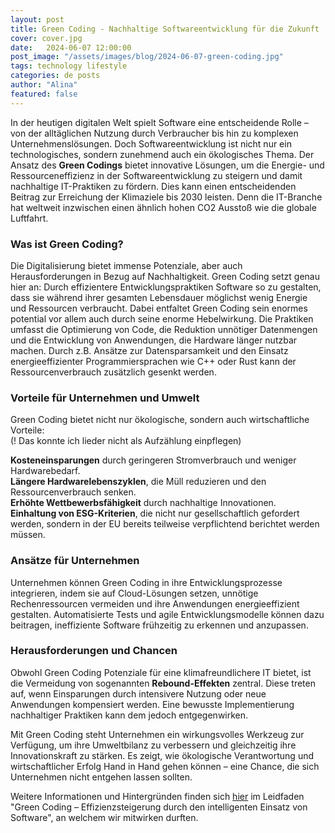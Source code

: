```yaml
---
layout: post
title: Green Coding - Nachhaltige Softwareentwicklung für die Zukunft
cover: cover.jpg
date:   2024-06-07 12:00:00
post_image: "/assets/images/blog/2024-06-07-green-coding.jpg"
tags: technology lifestyle
categories: de posts
author: "Alina"
featured: false
---
```



In der heutigen digitalen Welt spielt Software eine entscheidende Rolle – von der alltäglichen Nutzung durch Verbraucher bis hin zu komplexen Unternehmenslösungen. Doch Softwareentwicklung ist nicht nur ein technologisches, sondern zunehmend auch ein ökologisches Thema. Der Ansatz des **Green Codings** bietet innovative Lösungen, um die Energie- und Ressourceneffizienz in der Softwareentwicklung zu steigern und damit nachhaltige IT-Praktiken zu fördern. Dies kann einen entscheidenden Beitrag zur Erreichung der Klimaziele bis 2030 leisten. Denn die IT-Branche hat weltweit inzwischen einen ähnlich hohen CO2 Ausstoß wie die globale Luftfahrt.

### **Was ist Green Coding?**  
Die Digitalisierung bietet immense Potenziale, aber auch Herausforderungen in Bezug auf Nachhaltigkeit. Green Coding setzt genau hier an: Durch effizientere Entwicklungspraktiken Software so zu gestalten, dass sie während ihrer gesamten Lebensdauer möglichst wenig Energie und Ressourcen verbraucht. Dabei entfaltet Green Coding sein enormes potential vor allem auch durch seine enorme Hebelwirkung. Die Praktiken umfasst die Optimierung von Code, die Reduktion unnötiger Datenmengen und die Entwicklung von Anwendungen, die Hardware länger nutzbar machen. Durch z.B. Ansätze zur Datensparsamkeit und den Einsatz energieeffizienter Programmiersprachen wie C++ oder Rust kann der Ressourcenverbrauch zusätzlich gesenkt werden.

### **Vorteile für Unternehmen und Umwelt**  
Green Coding bietet nicht nur ökologische, sondern auch wirtschaftliche Vorteile:  
(! Das konnte ich lieder nicht als Aufzählung einpflegen)

**Kosteneinsparungen** durch geringeren Stromverbrauch und weniger Hardwarebedarf.  
**Längere Hardwarelebenszyklen**, die Müll reduzieren und den Ressourcenverbrauch senken.  
**Erhöhte Wettbewerbsfähigkeit** durch nachhaltige Innovationen.  
**Einhaltung von ESG-Kriterien**, die nicht nur gesellschaftlich gefordert werden, sondern in der EU bereits teilweise verpflichtend berichtet werden müssen.

### **Ansätze für Unternehmen**  
Unternehmen können Green Coding in ihre Entwicklungsprozesse integrieren, indem sie auf Cloud-Lösungen setzen, unnötige Rechenressourcen vermeiden und ihre Anwendungen energieeffizient gestalten. Automatisierte Tests und agile Entwicklungsmodelle können dazu beitragen, ineffiziente Software frühzeitig zu erkennen und anzupassen.  

### **Herausforderungen und Chancen**  
Obwohl Green Coding Potenziale für eine klimafreundlichere IT bietet, ist die Vermeidung von sogenannten **Rebound-Effekten** zentral. Diese treten auf, wenn Einsparungen durch intensivere Nutzung oder neue Anwendungen kompensiert werden. Eine bewusste Implementierung nachhaltiger Praktiken kann dem jedoch entgegenwirken.

Mit Green Coding steht Unternehmen ein wirkungsvolles Werkzeug zur Verfügung, um ihre Umweltbilanz zu verbessern und gleichzeitig ihre Innovationskraft zu stärken. Es zeigt, wie ökologische Verantwortung und wirtschaftlicher Erfolg Hand in Hand gehen können – eine Chance, die sich Unternehmen nicht entgehen lassen sollten.

Weitere Informationen und Hintergründen finden sich [hier](https://www.wirtschaft-digital-bw.de/fileadmin/media/Dokumente/Studien/20240522_IW4Null_GreenCoding_BF_PAC3.pdf) im Leidfaden "Green Coding – Effizienzsteigerung durch den intelligenten Einsatz von Software", an welchem wir mitwirken durften.








